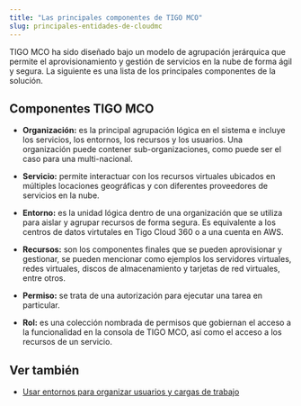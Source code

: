 ```yaml
---
title: "Las principales componentes de TIGO MCO"
slug: principales-entidades-de-cloudmc
---
```


TIGO MCO ha sido diseñado bajo un modelo de agrupación jerárquica que permite el aprovisionamiento y gestión de servicios en la nube de forma ágil y segura. La siguiente es una lista de los principales componentes de la solución.

## Componentes TIGO MCO

- **Organización:** es la principal agrupación lógica en el sistema e incluye los servicios, los entornos, los recursos y los usuarios. Una organización puede contener sub-organizaciones, como puede ser el caso para una multi-nacional.

- **Servicio:** permite interactuar con los recursos virtuales ubicados en múltiples locaciones geográficas y con diferentes proveedores de servicios en la nube.

- **Entorno:** es la unidad lógica dentro de una organización que se utiliza para aislar y agrupar recursos de forma segura. Es equivalente a los centros de datos virtutales en Tigo Cloud 360 o a una cuenta en AWS.

- **Recursos:** son los componentes finales que se pueden aprovisionar y gestionar, se pueden mencionar como ejemplos los servidores virtuales, redes virtuales, discos de almacenamiento y tarjetas de red virtuales, entre otros.

- **Permiso:** se trata de una autorización para ejecutar una tarea en particular.

- **Rol:** es una colección nombrada de permisos que gobiernan el acceso a la funcionalidad en la consola de TIGO MCO, así como el acceso a los recursos de un servicio.

## Ver también

   - [Usar entornos para organizar usuarios y cargas de trabajo](environments-to-organize-workloads-and-users.md)
